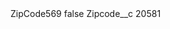 <?xml version="1.0" encoding="UTF-8"?>
<CustomMetadata xmlns="http://soap.sforce.com/2006/04/metadata" xmlns:xsi="http://www.w3.org/2001/XMLSchema-instance" xmlns:xsd="http://www.w3.org/2001/XMLSchema">
    <label>ZipCode569</label>
    <protected>false</protected>
    <values>
        <field>Zipcode__c</field>
        <value xsi:type="xsd:string">20581</value>
    </values>
</CustomMetadata>

